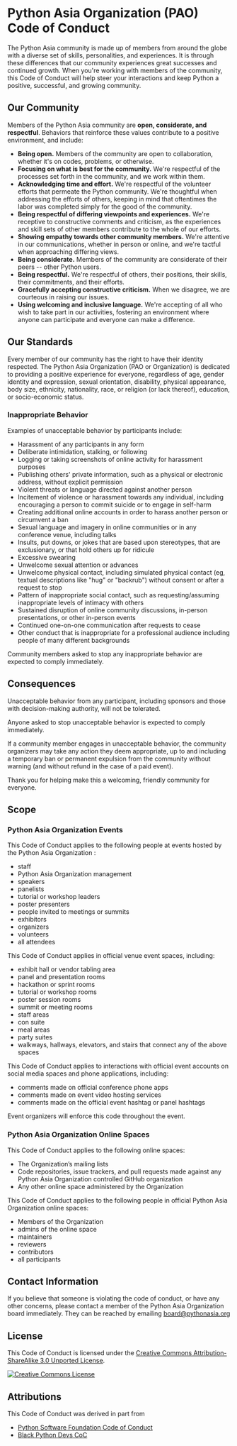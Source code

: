 # Python Asia Organization (PAO)  Code of Conduct

The Python Asia community is made up of members from around the globe with a diverse set of skills, personalities, and experiences. It is through these differences that our community experiences great successes and continued growth. When you're working with members of the community, this Code of Conduct will help steer your interactions and keep Python a positive, successful, and growing community.

## Our Community

Members of the Python Asia community are **open, considerate, and respectful**. Behaviors that reinforce these values contribute to a positive environment, and include:

* **Being open.** Members of the community are open to collaboration, whether it's on codes, problems, or otherwise.  
* **Focusing on what is best for the community.** We're respectful of the processes set forth in the community, and we work within them.  
* **Acknowledging time and effort.** We're respectful of the volunteer efforts that permeate the Python community. We're thoughtful when addressing the efforts of others, keeping in mind that oftentimes the labor was completed simply for the good of the community.  
* **Being respectful of differing viewpoints and experiences.** We're receptive to constructive comments and criticism, as the experiences and skill sets of other members contribute to the whole of our efforts.  
* **Showing empathy towards other community members.** We're attentive in our communications, whether in person or online, and we're tactful when approaching differing views.  
* **Being considerate.** Members of the community are considerate of their peers \-- other Python users.  
* **Being respectful.** We're respectful of others, their positions, their skills, their commitments, and their efforts.  
* **Gracefully accepting constructive criticism.** When we disagree, we are courteous in raising our issues.  
* **Using welcoming and inclusive language.** We're accepting of all who wish to take part in our activities, fostering an environment where anyone can participate and everyone can make a difference.

## Our Standards

Every member of our community has the right to have their identity respected. The Python Asia Organization (PAO or Organization)  is dedicated to providing a positive experience for everyone, regardless of age, gender identity and expression, sexual orientation, disability, physical appearance, body size, ethnicity, nationality, race, or religion (or lack thereof), education, or socio-economic status.

### Inappropriate Behavior

Examples of unacceptable behavior by participants include:

* Harassment of any participants in any form  
* Deliberate intimidation, stalking, or following  
* Logging or taking screenshots of online activity for harassment purposes  
* Publishing others' private information, such as a physical or electronic address, without explicit permission  
* Violent threats or language directed against another person  
* Incitement of violence or harassment towards any individual, including encouraging a person to commit suicide or to engage in self-harm  
* Creating additional online accounts in order to harass another person or circumvent a ban  
* Sexual language and imagery in online communities or in any conference venue, including talks  
* Insults, put downs, or jokes that are based upon stereotypes, that are exclusionary, or that hold others up for ridicule  
* Excessive swearing  
* Unwelcome sexual attention or advances  
* Unwelcome physical contact, including simulated physical contact (eg, textual descriptions like "hug" or "backrub") without consent or after a request to stop  
* Pattern of inappropriate social contact, such as requesting/assuming inappropriate levels of intimacy with others  
* Sustained disruption of online community discussions, in-person presentations, or other in-person events  
* Continued one-on-one communication after requests to cease  
* Other conduct that is inappropriate for a professional audience including people of many different backgrounds

Community members asked to stop any inappropriate behavior are expected to comply immediately.

## Consequences

Unacceptable behavior from any participant, including sponsors and those with decision-making authority, will not be tolerated.

Anyone asked to stop unacceptable behavior is expected to comply immediately.

If a community member engages in unacceptable behavior, the community organizers may take any action they deem appropriate, up to and including a temporary ban or permanent expulsion from the community without warning (and without refund in the case of a paid event).

Thank you for helping make this a welcoming, friendly community for everyone.

## Scope

### Python Asia Organization Events

This Code of Conduct applies to the following people at events hosted by the Python Asia Organization :

* staff  
* Python Asia Organization management   
* speakers  
* panelists  
* tutorial or workshop leaders  
* poster presenters  
* people invited to meetings or summits  
* exhibitors  
* organizers  
* volunteers  
* all attendees

This Code of Conduct applies in official venue event spaces, including:

* exhibit hall or vendor tabling area  
* panel and presentation rooms  
* hackathon or sprint rooms  
* tutorial or workshop rooms  
* poster session rooms  
* summit or meeting rooms  
* staff areas  
* con suite  
* meal areas  
* party suites  
* walkways, hallways, elevators, and stairs that connect any of the above spaces

This Code of Conduct applies to interactions with official event accounts on social media spaces and phone applications, including:

* comments made on official conference phone apps  
* comments made on event video hosting services  
* comments made on the official event hashtag or panel hashtags

Event organizers will enforce this code throughout the event. 

### Python Asia Organization Online Spaces

This Code of Conduct applies to the following online spaces:

* The Organization’s mailing lists  
* Code repositories, issue trackers, and pull requests made against any Python Asia Organization  controlled GitHub organization  
* Any other online space administered by the Organization 

This Code of Conduct applies to the following people in official Python Asia Organization online spaces:

* Members of the Organization  
* admins of the online space  
* maintainers  
* reviewers  
* contributors  
* all participants

## Contact Information

If you believe that someone is violating the code of conduct, or have any other concerns, please contact a member of the Python Asia Organization board immediately. They can be reached by emailing board@pythonasia.org

## License

This Code of Conduct is licensed under the [Creative Commons Attribution-ShareAlike 3.0 Unported License](https://creativecommons.org/licenses/by-sa/3.0/).

[![Creative Commons License](https://licensebuttons.net/l/by-sa/3.0/88x31.png)](http://creativecommons.org/licenses/by-sa/3.0/)

## Attributions

This Code of Conduct was derived in part from

* [Python Software Foundation Code of Conduct](https://github.com/psf/policies/blob/main/docs/python.org/code-of-conduct/index.md)  
* [Black Python Devs CoC](https://github.com/BlackPythonDevs/.github/blob/main/CODE_OF_CONDUCT.md)
